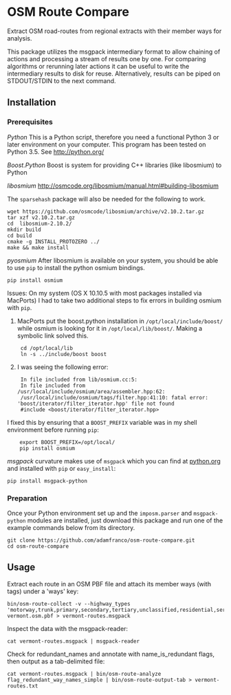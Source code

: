 # OSM Route Compare

Extract OSM road-routes from regional extracts with their member ways for analysis.

This package utilizes the msgpack intermediary format to allow chaining of actions
and processing a stream of results one by one. For comparing algorithms or rerunning
later actions it can be useful to write the intermediary results to disk for reuse.
Alternatively, results can be piped on STDOUT/STDIN to the next command.

## Installation

### Prerequisites

*Python*
This is a Python script, therefore you need a functional Python 3 or later environment on your computer.
This program has been tested on Python 3.5.
See http://python.org/

*Boost.Python*
Boost is system for providing C++ libraries (like libosmium) to Python

*libosmium*
http://osmcode.org/libosmium/manual.html#building-libosmium

The `sparsehash` package will also be needed for the following to work.

    wget https://github.com/osmcode/libosmium/archive/v2.10.2.tar.gz
    tar xzf v2.10.2.tar.gz
    cd  libosmium-2.10.2/
    mkdir build
    cd build
    cmake -g INSTALL_PROTOZERO ../
    make && make install


*pyosmium*
After libosmium is available on your system, you should be able to use `pip` to
install the python osmium bindings.

    pip install osmium

Issues: On my system (OS X 10.10.5 with most packages installed via MacPorts) I
had to take two additional steps to fix errors in building osmium with `pip`.

1. MacPorts put the boost.python installation in `/opt/local/include/boost/` while
   osmium is looking for it in `/opt/local/lib/boost/`. Making a symbolic link
   solved this.

        cd /opt/local/lib
        ln -s ../include/boost boost

2. I was seeing the following error:

        In file included from lib/osmium.cc:5:
        In file included from /usr/local/include/osmium/area/assembler.hpp:62:
        /usr/local/include/osmium/tags/filter.hpp:41:10: fatal error: 'boost/iterator/filter_iterator.hpp' file not found
        #include <boost/iterator/filter_iterator.hpp>

I fixed this by ensuring that a `BOOST_PREFIX` variable was in my shell environment
before running `pip`:

        export BOOST_PREFIX=/opt/local/
        pip install osmium

*msgpack*
curvature makes use of `msgpack` which you can find at
[python.org](https://pypi.python.org/pypi/msgpack-python) and installed
with `pip` or `easy_install`:

    pip install msgpack-python

### Preparation

Once your Python environment set up and the `imposm.parser` and `msgpack-python` modules are installed, just download
this package and run one of the example commands below from its directory.

    git clone https://github.com/adamfranco/osm-route-compare.git
    cd osm-route-compare

## Usage

Extract each route in an OSM PBF file and attach its member ways (with tags) under a 'ways' key:

    bin/osm-route-collect -v --highway_types 'motorway,trunk,primary,secondary,tertiary,unclassified,residential,service,motorway_link,trunk_link,primary_link,secondary_link' vermont.osm.pbf > vermont-routes.msgpack

Inspect the data with the msgpack-reader:

    cat vermont-routes.msgpack | msgpack-reader

Check for redundant_names and annotate with name_is_redundant flags, then output as a tab-delimited file:

    cat vermont-routes.msgpack | bin/osm-route-analyze flag_redundant_way_names_simple | bin/osm-route-output-tab > vermont-routes.txt
